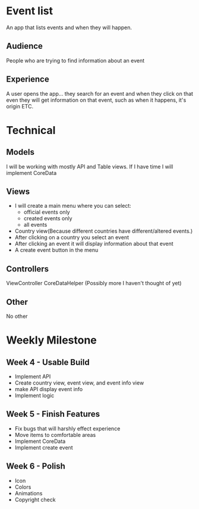 # Event list
An app that lists events and when they will happen.
​
## Audience
People who are trying to find information about an event
​
## Experience
A user opens the app... they search for an event and when they click on that even they will get information on that event, such as when it happens, it's origin ETC.
​
# Technical
## Models
I will be working with mostly API and Table views. If I have time I will implement CoreData
​
## Views
- I will create a main menu where you can select:
  - official events only
  - created events only
  - all events
- Country view(Because different countries have different/altered events.)
- After clicking on a country you select an event
- After clicking an event it will display information about that event
- A create event button in the menu
​
## Controllers
ViewController
CoreDataHelper
(Possibly more I haven't thought of yet)
​
## Other
No other
​
# Weekly Milestone
## Week 4 - Usable Build
- Implement API
- Create country view, event view, and event info view
- make API display event info
- Implement logic
​
## Week 5 - Finish Features
- Fix bugs that will harshly effect experience
- Move items to comfortable areas
- Implement CoreData
- Implement create event
​
## Week 6 - Polish
- Icon
- Colors
- Animations
- Copyright check
